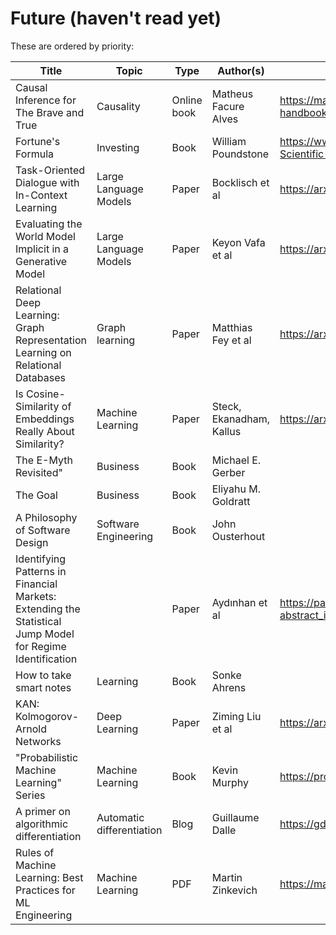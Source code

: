 # Future (haven't read yet)

These are ordered by priority:

| Title                                                                                                     | Topic                     | Type        | Author(s)                | Link(s)                                                                            |
| --------------------------------------------------------------------------------------------------------- | ------------------------- | ----------- | ------------------------ | ---------------------------------------------------------------------------------- |
| Causal Inference for The Brave and True                                                                   | Causality                 | Online book | Matheus Facure Alves     | <https://matheusfacure.github.io/python-causality-handbook/>                       |
| Fortune's Formula                                                                                         | Investing                 | Book        | William Poundstone       | <https://www.amazon.com/Fortunes-Formula-Scientific-Betting-Casinos/dp/B072VX7DCS> |
| Task-Oriented Dialogue with In-Context Learning                                                           | Large Language Models     | Paper       | Bocklisch et al          | <https://arxiv.org/abs/2402.12234>                                                 |
| Evaluating the World Model Implicit in a Generative Model                                                 | Large Language Models     | Paper       | Keyon Vafa et al         | <https://arxiv.org/abs/2406.03689>                                                 |
| Relational Deep Learning: Graph Representation Learning on Relational Databases                           | Graph learning            | Paper       | Matthias Fey et al       | <https://arxiv.org/abs/2312.04615>                                                 |
| Is Cosine-Similarity of Embeddings Really About Similarity?                                               | Machine Learning          | Paper       | Steck, Ekanadham, Kallus | <https://arxiv.org/pdf/2403.05440>                                                 |
| The E-Myth Revisited"                                                                                     | Business                  | Book        | Michael E. Gerber        |                                                                                    |
| The Goal                                                                                                  | Business                  | Book        | Eliyahu M. Goldratt      |                                                                                    |
| A Philosophy of Software Design                                                                           | Software Engineering      | Book        | John Ousterhout          |                                                                                    |
| Identifying Patterns in Financial Markets: Extending the Statistical Jump Model for Regime Identification |                           | Paper       | Aydınhan et al           | <https://papers.ssrn.com/sol3/papers.cfm?abstract_id=4556048>                      |
| How to take smart notes                                                                                   | Learning                  | Book        | Sonke Ahrens             |                                                                                    |
| KAN: Kolmogorov-Arnold Networks                                                                           | Deep Learning             | Paper       | Ziming Liu et al         | <https://arxiv.org/abs/2404.19756>                                                 |
| "Probabilistic Machine Learning" Series                                                                   | Machine Learning          | Book        | Kevin Murphy             | <https://probml.github.io/pml-book/>                                               |
| A primer on algorithmic differentiation                                                                   | Automatic differentiation | Blog        | Guillaume Dalle          | <https://gdalle.github.io/AutodiffTutorial/>                                       |
| Rules of Machine Learning: Best Practices for ML Engineering                                              | Machine Learning          | PDF         | Martin Zinkevich         | <https://martin.zinkevich.org/rules_of_ml/rules_of_ml.pdf>                         |
